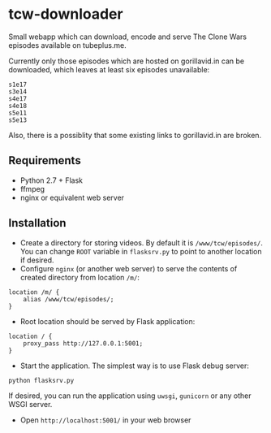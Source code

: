 tcw-downloader
==============

Small webapp which can download, encode and serve The Clone Wars episodes available on tubeplus.me.

Currently only those episodes which are hosted on gorillavid.in can be downloaded, which leaves at least six episodes unavailable:

```
s1e17
s3e14
s4e17
s4e18
s5e11
s5e13
```

Also, there is a possiblity that some existing links to gorillavid.in are broken.

Requirements
------------

* Python 2.7 + Flask
* ffmpeg
* nginx or equivalent web server

Installation
------------

* Create a directory for storing videos. By default it is `/www/tcw/episodes/`. You can change `ROOT` variable in `flasksrv.py` to point to another location if desired.
* Configure `nginx` (or another web server) to serve the contents of created directory from location `/m/`:

```
location /m/ {
    alias /www/tcw/episodes/;
}
```

* Root location should be served by Flask application:
```
location / {
    proxy_pass http://127.0.0.1:5001;
}
```

* Start the application. The simplest way is to use Flask debug server:
```
python flasksrv.py
```

If desired, you can run the application using `uwsgi`, `gunicorn` or any other WSGI server.

* Open `http://localhost:5001/` in your web browser


